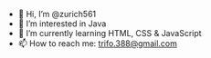 - 👋 Hi, I’m @zurich561
- 👀 I’m interested in Java
- 🌱 I’m currently learning HTML, CSS & JavaScript
- 📫 How to reach me: trifo.388@gmail.com


